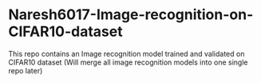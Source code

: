 # Naresh6017-Image-recognition-on-CIFAR10-dataset
This repo contains an Image recognition model trained and validated on CIFAR10 dataset (Will merge all image recognition models into one single repo later)
